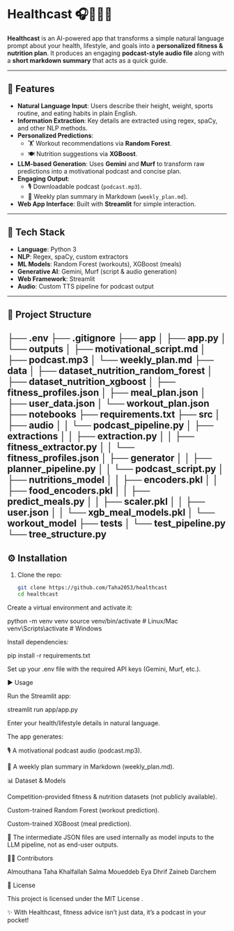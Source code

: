 # Healthcast 🎧🏋️‍♀️🍎  

**Healthcast** is an AI-powered app that transforms a simple natural language prompt about your health, lifestyle, and goals into a **personalized fitness & nutrition plan**. It produces an engaging **podcast-style audio file** along with a **short markdown summary** that acts as a quick guide.  

---

## 🚀 Features  

- **Natural Language Input**: Users describe their height, weight, sports routine, and eating habits in plain English.  
- **Information Extraction**: Key details are extracted using regex, spaCy, and other NLP methods.  
- **Personalized Predictions**:  
  - 🏋️ Workout recommendations via **Random Forest**.  
  - 🍽️ Nutrition suggestions via **XGBoost**.  
- **LLM-based Generation**: Uses **Gemini** and **Murf** to transform raw predictions into a motivational podcast and concise plan.  
- **Engaging Output**:  
  - 🎙️ Downloadable podcast (`podcast.mp3`).  
  - 📑 Weekly plan summary in Markdown (`weekly_plan.md`).  
- **Web App Interface**: Built with **Streamlit** for simple interaction.  

---

## 🧩 Tech Stack  

- **Language**: Python 3  
- **NLP**: Regex, spaCy, custom extractors  
- **ML Models**: Random Forest (workouts), XGBoost (meals)  
- **Generative AI**: Gemini, Murf (script & audio generation)  
- **Web Framework**: Streamlit  
- **Audio**: Custom TTS pipeline for podcast output  

---

## 📂 Project Structure 
├── .env
├── .gitignore
├── app
│   ├── app.py
│   └── outputs
│       ├── motivational_script.md
│       ├── podcast.mp3
│       └── weekly_plan.md
├── data
│   ├── dataset_nutrition_random_forest
│   ├── dataset_nutrition_xgboost
│   ├── fitness_profiles.json
│   ├── meal_plan.json
│   ├── user_data.json
│   └── workout_plan.json
├── notebooks
├── requirements.txt
├── src
│   ├── audio
│   │   └── podcast_pipeline.py
│   ├── extractions
│   │   ├── extraction.py
│   │   ├── fitness_extractor.py
│   │   └── fitness_profiles.json
│   ├── generator
│   │   ├── planner_pipeline.py
│   │   └── podcast_script.py
│   ├── nutritions_model
│   │   ├── encoders.pkl
│   │   ├── food_encoders.pkl
│   │   ├── predict_meals.py
│   │   ├── scaler.pkl
│   │   ├── user.json
│   │   └── xgb_meal_models.pkl
│   └── workout_model
├── tests
│   └── test_pipeline.py
└── tree_structure.py
---

## ⚙️ Installation  

1. Clone the repo:  
   ```bash
   git clone https://github.com/Taha2053/healthcast
   cd healthcast


Create a virtual environment and activate it:

python -m venv venv
source venv/bin/activate   # Linux/Mac
venv\Scripts\activate      # Windows


Install dependencies:

pip install -r requirements.txt


Set up your .env file with the required API keys (Gemini, Murf, etc.).

▶️ Usage

Run the Streamlit app:

streamlit run app/app.py


Enter your health/lifestyle details in natural language.

The app generates:

🎙️ A motivational podcast audio (podcast.mp3).

📑 A weekly plan summary in Markdown (weekly_plan.md).

📊 Dataset & Models

Competition-provided fitness & nutrition datasets (not publicly available).

Custom-trained Random Forest (workout prediction).

Custom-trained XGBoost (meal prediction).

📝 The intermediate JSON files are used internally as model inputs to the LLM pipeline, not as end-user outputs.


👨‍💻 Contributors

Almouthana Taha Khalfallah
Salma Moueddeb
Eya Dhrif
Zaineb Darchem

📜 License

This project is licensed under the MIT License
.

✨ With Healthcast, fitness advice isn’t just data, it’s a podcast in your pocket!

